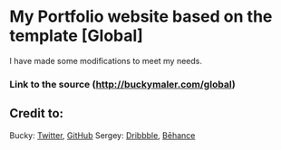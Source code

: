 # My Portfolio website based on the template [Global]
I have made some modifications to meet my needs.











### Link to the source (http://buckymaler.com/global)
## Credit to:
Bucky: [Twitter](https://twitter.com/BuckyMaler), [GitHub](https://github.com/BuckyMaler)
Sergey: [Dribbble](https://dribbble.com/sergeymelnik), [Bēhance](https://www.behance.net/SergeyMelnik)
